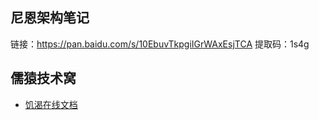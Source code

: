 

## 尼恩架构笔记
链接：https://pan.baidu.com/s/10EbuvTkpgiIGrWAxEsjTCA
提取码：1s4g

## 儒猿技术窝

- [饥渴在线文档](https://learn.lianglianglee.com/)